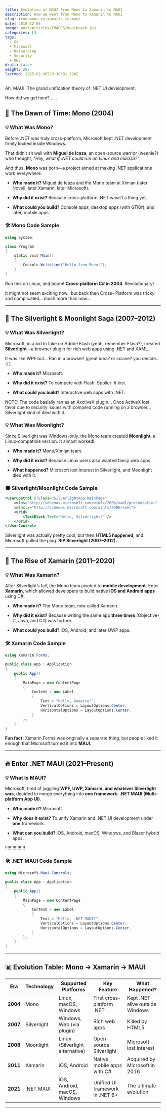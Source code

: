```yaml
---
title: Evolution of MAUI From Mono to Xamarin to MAUI
description: How we went from Mono to Xamarin to MAUI
slug: from-mono-to-xamarin-to-maui
date: 2010-12-05
image: post/Articles/IMAGES/mauibeach.jpg
categories: []
tags:
  - Go
  - Firewall
  - Networking
  - Security
  - DNS
draft: false
weight: 287
lastmod: 2025-02-06T20:38:01.790Z
---
```

<!-- 
title: Evolution of MAUI From Mono to Xamarin to MAUI
description: How we went from Mono to Xamarin to MAUI
slug: from-mono-to-xamarin-to-maui
date: 2025-12-05
image: post/Articles/IMAGES/brickwall.jpg
categories: 
tags:
  - Go
  - Firewall
  - Networking
  - Security
  - DNS
draft: false
weight: 477


title: "Evolution of MAUI From Mono to Xamarin to MAUI"
description: How we went from Mono to Xamarin to MAUI
slug: from-mono-to-xamarin-to-maui
date: 2025-12-05
image: post/Articles/IMAGES/mauibeach.jpg
categories: 
tags:
  - Maui
  - Mono
  - Xamarin
  - Silverlight
  - Moonlight
  - Dotnet
  - Microsoft
  - History
  - Development
draft: false
weight: 147
-->

Ah, MAUI. The grand unification theory of .NET UI development.

How did we get here?......

## 🌅 The Dawn of Time: Mono (2004)

### 💡 What Was Mono?

Before .NET was truly cross-platform, Microsoft kept .NET development firmly locked inside Windows.

That didn’t sit well with **Miguel de Icaza**, an open-source warrior (weenie?) who thought, *"Hey, what if .NET could run on Linux and macOS?"*

And thus, **Mono** was born—a project aimed at making .NET applications work everywhere.

* **Who made it?** Miguel de Icaza and the Mono team at Ximian (later Novell, later Xamarin, later Microsoft).

* **Why did it exist?** Because cross-platform .NET wasn’t a thing yet.

* **What could you build?** Console apps, desktop apps (with GTK#), and later, mobile apps.

### 🛠️ Mono Code Sample

```csharp
using System;

class Program
{
    static void Main()
    {
        Console.WriteLine("Hello from Mono!");
    }
}
```

Run this on Linux, and boom! **Cross-platform C# in 2004.** Revolutionary!

It might not seem exciting now.. but back then Cross- Platform was tricky and complicated... much more than now...

***

## 🎇 The Silverlight & Moonlight Saga (2007–2012)

### 💡 What Was Silverlight?

Microsoft, in a bid to take on Adobe Flash (yeah, remember Flash?), created **Silverlight**—a browser plugin for rich web apps using .NET and XAML.

It was like WPF but... Ran in a browser! (great idea? or insane? you decide.. :) ).

* **Who made it?** Microsoft.

* **Why did it exist?** To compete with Flash. Spoiler: It lost.

* **What could you build?** Interactive web apps with .NET.

NOTE: The code basially ran as an AxctiveX plugin... Once ActiveX lost favor due to security issues with compiled code running on a browser... Silverlight kind of died with it..

### 💡 What Was Moonlight?

Since Silverlight was Windows-only, the Mono team created **Moonlight**, a Linux-compatible version. It almost worked!

* **Who made it?** Mono/Ximian team.

* **Why did it exist?** Because Linux users also wanted fancy web apps.

* **What happened?** Microsoft lost interest in Silverlight, and Moonlight died with it.

### 🌑 Silverlight/Moonlight Code Sample

```xml
<UserControl x:Class="SilverlightApp.MainPage"
    xmlns="http://schemas.microsoft.com/winfx/2006/xaml/presentation"
    xmlns:x="http://schemas.microsoft.com/winfx/2006/xaml">
    <Grid>
        <TextBlock Text="Hello, Silverlight!" />
    </Grid>
</UserControl>
```

Silverlight was actually pretty cool, but then **HTML5 happened**, and Microsoft pulled the plug. **RIP Silverlight (2007–2012).**

***

## 📱 The Rise of Xamarin (2011–2020)

### 💡 What Was Xamarin?

After Silverlight’s fall, the Mono team pivoted to **mobile development**. Enter **Xamarin**, which allowed developers to build native **iOS and Android apps** using C#.

* **Who made it?** The Mono team, now called Xamarin.

* **Why did it exist?** Because writing the same app **three times** (Objective-C, Java, and C#) was torture.

* **What could you build?** iOS, Android, and later UWP apps.

### 🛠️ Xamarin Code Sample

```csharp
using Xamarin.Forms;

public class App : Application
{
    public App()
    {
        MainPage = new ContentPage
        {
            Content = new Label
            {
                Text = "Hello, Xamarin!",
                VerticalOptions = LayoutOptions.Center,
                HorizontalOptions = LayoutOptions.Center,
            }
        };
    }
}
```

**Fun fact:** Xamarin.Forms was originally a separate thing, but people liked it enough that Microsoft turned it into **MAUI**.

***

## 🔥 Enter .NET MAUI (2021–Present)

### 💡 What Is MAUI?

Microsoft, tired of juggling **WPF, UWP, Xamarin, and whatever Silverlight was**, decided to merge everything into **one framework**: **.NET MAUI (Multi-platform App UI)**.

* **Who made it?** Microsoft.

* **Why does it exist?** To unify Xamarin and .NET UI development under **one** framework.

* **What can you build?** iOS, Android, macOS, Windows, and Blazor hybrid apps.

!!!!!!!!!!!!!!!!

### 🛠️ .NET MAUI Code Sample

```csharp
using Microsoft.Maui.Controls;

public class App : Application
{
    public App()
    {
        MainPage = new ContentPage
        {
            Content = new Label
            {
                Text = "Hello, .NET MAUI!",
                VerticalOptions = LayoutOptions.Center,
                HorizontalOptions = LayoutOptions.Center,
            }
        };
    }
}
```

***

## 📊 Evolution Table: Mono → Xamarin → MAUI

| Era      | Technology  | Supported Platforms             | Key Feature                     | What Happened?                  |
| -------- | ----------- | ------------------------------- | ------------------------------- | ------------------------------- |
| **2004** | Mono        | Linux, macOS, Windows           | First cross-platform .NET       | Kept .NET alive outside Windows |
| **2007** | Silverlight | Windows, Web (via plugin)       | Rich web apps                   | Killed by HTML5                 |
| **2008** | Moonlight   | Linux (Silverlight alternative) | Open-source Silverlight         | Microsoft lost interest         |
| **2011** | Xamarin     | iOS, Android                    | Native mobile apps with C#      | Acquired by Microsoft in 2016   |
| **2021** | .NET MAUI   | iOS, Android, macOS, Windows    | Unified UI framework in .NET 6+ | The ultimate evolution          |

***
